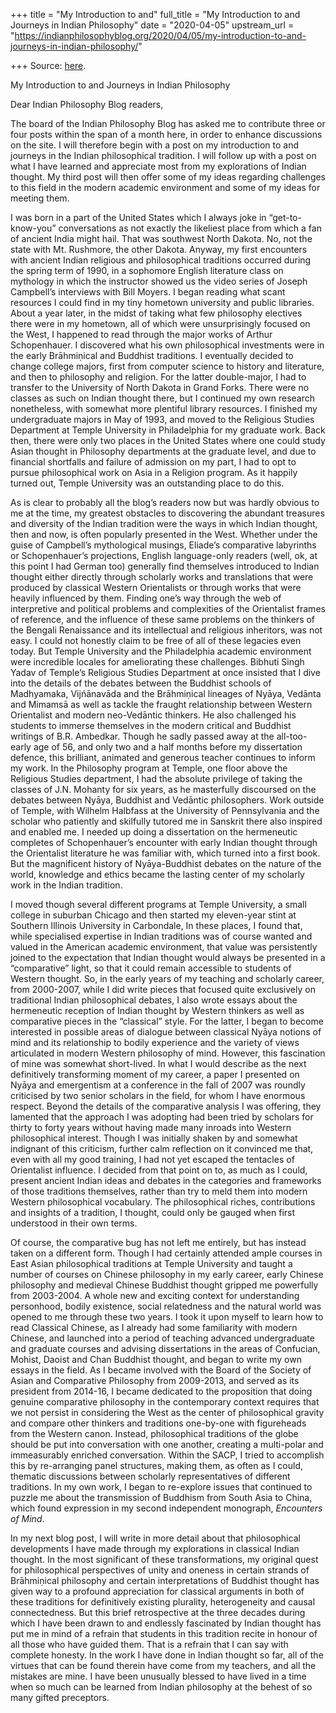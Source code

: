+++
title = "My Introduction to and"
full_title = "My Introduction to and Journeys in Indian Philosophy"
date = "2020-04-05"
upstream_url = "https://indianphilosophyblog.org/2020/04/05/my-introduction-to-and-journeys-in-indian-philosophy/"

+++
Source: [here](https://indianphilosophyblog.org/2020/04/05/my-introduction-to-and-journeys-in-indian-philosophy/).

My Introduction to and Journeys in Indian Philosophy

Dear Indian Philosophy Blog readers,

The board of the Indian Philosophy Blog has asked me to contribute three
or four posts within the span of a month here, in order to enhance
discussions on the site. I will therefore begin with a post on my
introduction to and journeys in the Indian philosophical tradition. I
will follow up with a post on what I have learned and appreciate most
from my explorations of Indian thought. My third post will then offer
some of my ideas regarding challenges to this field in the modern
academic environment and some of my ideas for meeting them.

I was born in a part of the United States which I always joke in
“get-to-know-you” conversations as not exactly the likeliest place from
which a fan of ancient India might hail. That was southwest North
Dakota. No, not the state with Mt. Rushmore, the other Dakota. Anyway,
my first encounters with ancient Indian religious and philosophical
traditions occurred during the spring term of 1990, in a sophomore
English literature class on mythology in which the instructor showed us
the video series of Joseph Campbell’s interviews with Bill Moyers. I
began reading what scant resources I could find in my tiny hometown
university and public libraries. About a year later, in the midst of
taking what few philosophy electives there were in my hometown, all of
which were unsurprisingly focused on the West, I happened to read
through the major works of Arthur Schopenhauer. I discovered what his
own philosophical investments were in the early Brāhmiṇical and Buddhist
traditions. I eventually decided to change college majors, first from
computer science to history and literature, and then to philosophy and
religion. For the latter double-major, I had to transfer to the
University of North Dakota in Grand Forks. There were no classes as such
on Indian thought there, but I continued my own research nonetheless,
with somewhat more plentiful library resources. I finished my
undergraduate majors in May of 1993, and moved to the Religious Studies
Department at Temple University in Philadelphia for my graduate work.
Back then, there were only two places in the United States where one
could study Asian thought in Philosophy departments at the graduate
level, and due to financial shortfalls and failure of admission on my
part, I had to opt to pursue philosophical work on Asia in a Religion
program. As it happily turned out, Temple University was an outstanding
place to do this.

As is clear to probably all the blog’s readers now but was hardly
obvious to me at the time, my greatest obstacles to discovering the
abundant treasures and diversity of the Indian tradition were the ways
in which Indian thought, then and now, is often popularly presented in
the West. Whether under the guise of Campbell’s mythological musings,
Eliade’s comparative labyrinths or Schopenhauer’s projections, English
language-only readers (well, ok, at this point I had German too)
generally find themselves introduced to Indian thought either directly
through scholarly works and translations that were produced by classical
Western Orientalists or through works that were heavily influenced by
them. Finding one’s way through the web of interpretive and political
problems and complexities of the Orientalist frames of reference, and
the influence of these same problems on the thinkers of the Bengali
Renaissance and its intellectual and religious inheritors, was not easy.
I could not honestly claim to be free of all of these legacies even
today. But Temple University and the Philadelphia academic environment
were incredible locales for ameliorating these challenges. Bibhuti Singh
Yadav of Temple’s Religious Studies Department at once insisted that I
dive into the details of the debates between the Buddhist schools of
Madhyamaka, Vijńānavāda and the Brāhmiṇical lineages of Nyāya, Vedānta
and Mimamsā as well as tackle the fraught relationship between Western
Orientalist and modern neo-Vedāntic thinkers. He also challenged his
students to immerse themselves in the modern critical and Buddhist
writings of B.R. Ambedkar. Though he sadly passed away at the
all-too-early age of 56, and only two and a half months before my
dissertation defence, this brilliant, animated and generous teacher
continues to inform my work. In the Philosophy program at Temple, one
floor above the Religious Studies department, I had the absolute
privilege of taking the classes of J.N. Mohanty for six years, as he
masterfully discoursed on the debates between Nyāya, Buddhist and
Vedāntic philosophers. Work outside of Temple, with Wilhelm Halbfass at
the University of Pennsylvania and the scholar who patiently and
skilfully tutored me in Sanskrit there also inspired and enabled me. I
needed up doing a dissertation on the hermeneutic completes of
Schopenhauer’s encounter with early Indian thought through the
Orientalist literature he was familiar with, which turned into a first
book. But the magnificent history of Nyāya-Buddhist debates on the
nature of the world, knowledge and ethics became the lasting center of
my scholarly work in the Indian tradition.

I moved though several different programs at Temple University, a small
college in suburban Chicago and then started my eleven-year stint at
Southern Illinois University in Carbondale, In these places, I found
that, while specialised expertise in Indian traditions was of course
wanted and valued in the American academic environment, that value was
persistently joined to the expectation that Indian thought would always
be presented in a “comparative” light, so that it could remain
accessible to students of Western thought. So, in the early years of my
teaching and scholarly career, from 2000-2007, while I did write pieces
that focused quite exclusively on traditional Indian philosophical
debates, I also wrote essays about the hermeneutic reception of Indian
thought by Western thinkers as well as comparative pieces in the
“classical” style. For the latter, I began to become interested in
possible areas of dialogue between classical Nyāya notions of mind and
its relationship to bodily experience and the variety of views
articulated in modern Western philosophy of mind. However, this
fascination of mine was somewhat short-lived. In what I would describe
as the next definitively transforming moment of my career, a paper I
presented on Nyāya and emergentism at a conference in the fall of 2007
was roundly criticised by two senior scholars in the field, for whom I
have enormous respect. Beyond the details of the comparative analysis I
was offering, they lamented that the approach I was adopting had been
tried by scholars for thirty to forty years without having made many
inroads into Western philosophical interest. Though I was initially
shaken by and somewhat indignant of this criticism, further calm
reflection on it convinced me that, even with all my good training, I
had not yet escaped the tentacles of Orientalist influence. I decided
from that point on to, as much as I could, present ancient Indian ideas
and debates in the categories and frameworks of those traditions
themselves, rather than try to meld them into modern Western
philosophical vocabulary. The philosophical riches, contributions and
insights of a tradition, I thought, could only be gauged when first
understood in their own terms.

Of course, the comparative bug has not left me entirely, but has instead
taken on a different form. Though I had certainly attended ample courses
in East Asian philosophical traditions at Temple University and taught a
number of courses on Chinese philosophy in my early career, early
Chinese philosophy and medieval Chinese Buddhist thought gripped me
powerfully from 2003-2004. A whole new and exciting context for
understanding personhood, bodily existence, social relatedness and the
natural world was opened to me through these two years. I took it upon
myself to learn how to read Classical Chinese, as I already had some
familiarity with modern Chinese, and launched into a period of teaching
advanced undergraduate and graduate courses and advising dissertations
in the areas of Confucian, Mohist, Daoist and Chan Buddhist thought, and
began to write my own essays in the field. As I became involved with the
Board of the Society of Asian and Comparative Philosophy from 2009-2013,
and served as its president from 2014-16, I became dedicated to the
proposition that doing genuine comparative philosophy in the
contemporary context requires that we not persist in considering the
West as the center of philosophical gravity and compare other thinkers
and traditions one-by-one with figureheads from the Western canon.
Instead, philosophical traditions of the globe should be put into
conversation with one another, creating a multi-polar and immeasurably
enriched conversation. Within the SACP, I tried to accomplish this by
re-arranging panel structures, making them, as often as I could,
thematic discussions between scholarly representatives of different
traditions. In my own work, I began to re-explore issues that continued
to puzzle me about the transmission of Buddhism from South Asia to
China, which found expression in my second independent monograph,
*Encounters of Mind*.

In my next blog post, I will write in more detail about that
philosophical developments I have made through my explorations in
classical Indian thought. In the most significant of these
transformations, my original quest for philosophical perspectives of
unity and oneness in certain strands of Brāhmiṇical philosophy and
certain interpretations of Buddhist thought has given way to a profound
appreciation for classical arguments in both of these traditions for
definitively existing plurality, heterogeneity and causal connectedness.
But this brief retrospective at the three decades during which I have
been drawn to and endlessly fascinated by Indian thought has put me in
mind of a refrain that students in this tradition recite in honour of
all those who have guided them. That is a refrain that I can say with
complete honesty. In the work I have done in Indian thought so far, all
of the virtues that can be found therein have come from my teachers, and
all the mistakes are mine. I have been unusually blessed to have lived
in a time when so much can be learned from Indian philosophy at the
behest of so many gifted preceptors.
